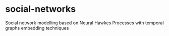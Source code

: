 # social-networks
Social network modelling based on Neural Hawkes Processes with temporal graphs embedding techniques
